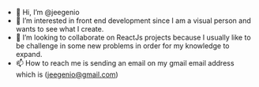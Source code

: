 - 👋 Hi, I’m @jeegenio
- 👀 I’m interested in front end development since I am a visual person and wants to see what I create.
- 💞️ I’m looking to collaborate on ReactJs projects because I usually like to be challenge in some new problems in order for my knowledge to expand.
- 📫 How to reach me is sending an email on my gmail email address which is (jeegenio@gmail.com)

<!---
jeegenio/jeegenio is a ✨ special ✨ repository because its `README.md` (this file) appears on your GitHub profile.
You can click the Preview link to take a look at your changes.
--->
